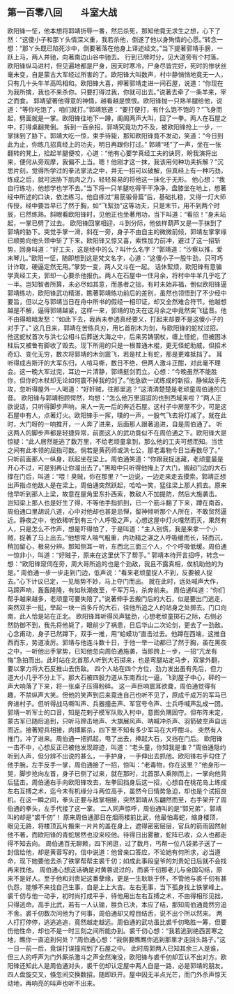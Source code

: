 ## 第一百零八回　　斗室大战

欧阳锋一怔，他本想将郭靖折辱一番，然后杀死，那知他竟无求生之想，心下了然：“这傻小子和那ㄚ头情深义重，我若杀他，倒遂了他以身殉情的心愿。”转念一想：“那ㄚ头既已陷死沙中，倒要著落在他身上译述经文。”当下提著郭靖手膀，一跃上马，两人并驰，向著南边山谷中驰去。
行到已牌时分，见大道旁有个村落。欧阳锋纵马进村，但见遍地都是尸身，因天时寒冷，尸身尽皆完好，死时的惨状丝毫未变，自是蒙古大军经过所害的了。欧阳锋大叫数声，村中静悄悄地竟无一人，只有几十头牛羊高鸣相和。欧阳锋大喜，押著郭靖走进一间石屋，说道：“你现在为我所擒，我也不来杀你。只要打得过我，你就可出去。”说著去牵了一条羊来，宰之而食。
郭靖望著他得意的神情，越看越是愤恨。欧阳锋抛一只熟羊腿给他，说道：“等你吃饱了，咱们就打。”郭靖怒道：“要打便打，有什么饱不饱的？”飞身而起，劈面就是一掌。欧阳锋往地下一蹲，阁阁两声大叫，回了一拳。两人在石屋之中，打得桌翻凳倒。
拆到一百余招，郭靖究竟功力不及，被欧阳锋抢上一步，一掌抹到了胁下。郭靖大吃一惊，束手待毙，那知欧阳锋竟不发动，笑道：“今日到此为止，你练几招真经上的功夫，明日再跟你打过。”
郭靖“呸”了一声，坐在一张翻转的凳上，拾起羊腿便咬，心道：“他有心要学真经工夫的诀窍，盼我演将出来，便何从旁观摩，我偏不上当。嗯！他刚才这一抹，我该用何种功夫拆解？”沉思片刻，觉得所学过的拳法掌法之中，并无一招可以破解，但真经上有一种巧劲，练成之后，就可运胁下肌肉之力，轻轻易易的将他这一抹化于无形。
他心想：“我自行练功，他想学也学不去。”当下将一只羊腿吃得干干净净，盘膝坐在地上，想著经中所述的口诀，依法练习。他自练过“易筋锻骨篇”后，基础扎稳，又得一灯大师传授，经中要旨早已了然于胸，如“飞絮劲”这等功夫，只是末节，用不到两个时辰，已然练熟。斜眼看欧阳锋时，见他正也坐著用功，当下叫道：“看招！”身未站起，一掌已劈了过去。
欧阳锋回掌相迎，斗到分际，他依样葫芦又是一手抹到了郭靖的胁下。突觉手掌一滑，斜在一旁，身子不由自主的微微前倾，郭靖左掌掌缘已顺势向他头颈中斩了下来。欧阳锋又惊又喜，索性加力前冲，避过了这一招斩势，回身叫道：“好工夫，这是经中的么？叫什么名字？”郭靖道：“沙察以推，爱末琴儿。”欧阳一怔，随即想到这是梵文名字，心道：“这傻小子一股牛劲，只可巧计诈取，硬逼定然无用。”掌势一变，两人又斗在一起。
话休絮烦，欧阳锋有意骗学真经工夫，郭却一心要杀他报仇。两人在石屋中一住月余，将村中牛羊几乎吃了一半。岂知智者所算，未必尽如其意，而愚者之拙，有时未始非福，倒似欧阳锋逼郭靖练功，欧阳锋武功精湛，瞧著郭靖练功前后的差别，虽然也领悟到了不少经中要旨，但以之与郭靖当日在舟中所书的假经一相印证，却又全然难合符节。他越想越是不解，逼得郭靖越紧，这样一来，郭靖的功夫在这月余之中竟然突飞猛晋。他不由得暗暗发愁：“如此下去，我尚未参透真经要义，打起来却要不是这傻小子的对手了。”
这几日来，郭靖在苦练兵刃，用匕首削木为剑，与欧阳锋的蛇杖过招。他这蛇杖首次与洪七公相斗后葬送大海之中，后来另铸钢杖，缠上怪蛇，但被困冰柱后又被鲁有脚收了毁去。现下所用的只是一根普通木棍，更无怪蛇助威，但招术奇幻、变化无穷，数次将郭靖的木剑震飞，若是杖上有蛇，那是更难抵挡了。
耳听得成吉斯汗的大军东归，人喧马嘶，数日不绝，但两人激斗正酣，对此毫不理会。这一晚大军过完，耳边一片清静，郭靖挺剑而立。心想：“今晚虽然不能胜你，但你的木杖却无论如何震不掉我的剑了。”他急欲一试练成的新招，静候敌手先攻，忽听得屋外一人喝道：“好奸贼，往那里逃？”这清清楚楚是老顽童周伯通的口音。
欧阳锋与郭靖相顾愕然，均想：“怎么他万里迢迢的也到西域来啦？”两人正欲说话，只听得脚步声响，来人一先一后的奔近石屋。这村子中房屋不少，可是这石屋中有人，点著灯火。欧阳锋手一挥，噗的一声，一股气飞去将灯减了。就在此时，大门呀的一响推开，一人奔了进来，后面那人跟著追进，自是周伯通了。
听这两人的脚步声都是轻捷异常，前面这人的武功竟似不在周伯通之下。欧阳锋大是惊疑：“此人居然能逃了数万里，不给老顽童拿到，那么他的工夫可想而知。当世之间有此本领的屈指可数。倘若是黄药师或洪七公，那老毒物今日当寿数尽了。”
只听前面那人一纵身，跃起坐在梁上。周伯通笑道：“你跟我捉迷藏，老顽童最是开心不过，可是别再让你溜出去了。”黑暗中只听得他掩上了大门，搬起门边的大石撑在门后，叫道：“喂！臭贼，你在那里？”一边说，一边走来走去摸索。郭靖正想出声指点他敌人是在梁上，周伯通突然跃起，哈哈一笑，猛往梁上那人抓去。原来他早听到那人上梁，故意在屋角里东扑西索，教敌人不加提防，然后大施袭击。
岂知梁上那人也是好生了得，不等他手指抓到，已一个筋斗翻了下来，蹲在南首。周伯通口里胡说八道，心中对他却也甚是忌惮，留神倾听那个人所在，不敢贸然逼近。静夜之中，他依稀听到有三个人呼吸之声，心想这屋中灯火嘎然而灭，果然有人，只是怎么不作声，想是吓得怕了，于是叫道：“主人别慌，我是来拿一个小贼，捉著了马上出去。”他想常人喘气粗重，内功精之湛之人呼吸缓而长，轻而沉，稍加留心，极易分辨。那知侧耳一听，东西北三面三个人，个个呼吸低缓。周伯通一惊非小，叫道：“好贼子，原来在这里伏下了帮手。”
郭靖本待开言招呼，转念一想：“欧阳锋窥伺在旁，周大哥所追的也是个劲敌，我且不露真相，俟机助他的为是。”
周伯通一步一步走到门边，低声说：“看来老顽童捉人不到，反要被人捉去。”心下计议已定，一见局势不妙，马上夺门而出。
就在此时，远处喊声大作，马蹄声响，轰轰隆隆，有如秋潮夜至，千军万马，杀奔前来。
周伯通叫道：“你们帮手越来越多，老顽童可要失陪了。”说著伸手去搬门后的大石，似是要出门逃走，突然双手一挺，举起一块一百多斤的大石，往他所追之人的站身之处掷去。门口向南，此人恰是站在正北。
欧阳锋耳听得风声猛劲，心想老顽童掷石之际，右侧必然防御不到，我先将他毙了，眼前少了祸患，日后华山二次论剑，更去了一劲敌。心念甫动，身子已然蹲下，双手一推，用“蛤蟆功”直击过去。他蹲在西端，这推自西而东，势道凌厉。郭靖与他连斗数十日，于他一举一动都已了然于胸，虽在黑夜之中，一听他出手掌势，已知他忽向周伯通施袭，当即跨上一步，一招“亢龙有悔”急拍而出。此时站在北首那人听到大石掷来，也是弯腿站定马步，双掌外翻，要以掌力将大石反推山去伤敌。
四个人站在四个方位，劲力发出虽有先后，但力道大小几乎不分上下。那大石被四股力道从东南西北一逼，飞到屋子中心，砰的一声大响落了下来，将一张桌子压得粉碎。
这一声巨响震耳欲聋，周伯通觉得有趣，不禁纵声大笑。但他的笑声到后来竟连自己也听不见了，原成千成万的军马已奔进村子。但听得战马嘶叫声、兵器撞击声、军官号令声、士兵呼喊声乱成一团。郭靖一听军士的口音，知是花剌子模军队败入村中，意图负隅固守。但布阵未定，蒙古军已随后追到，只听马蹄击地声、大旗展风声、呐喊冲杀声、羽箭破空声自远而近。接著短兵相接，肉搏厮杀，四下里不知有多少军马在大呼酣斗。
突然有人推门，冲了进来。周伯通一把抓起，甩了出去，捧起大石，又挡在门后。
欧阳锋一击不中，心想反正已被他发现踪迹，叫道：“老头童，你知我是谁？”周伯通隐约听到人声，但分辨不出说的甚么，一手护身，一手伸出去抓他。欧阳锋右手勾住了他手腕，左手反手一掌，周伯通接了一招，惊叫：“老毒物，你在这里？”他身形一晃，脚步抢向左首，身子已侧了过来，就在那时，北首那人乘隙而上，一掌向他背后猛击。周伯通右手向欧阳锋攻去，左拳回挡身后这一招，心想自在桃花岛上练成左右互搏之术，迄今未有机缘分斗两位高手，虽然今日情势急迫，却也是个试招良机，在这一瞬之间，拳头正要与敌掌相接，突然郭靖从东翩然而至，右手架开了周伯通的拳头，左手代接了这一掌。
二人同声惊呼，周伯通叫的是“郭兄弟”，郭靖叫的却是“裘千仞”！
原来周伯通那日在烟雨楼前比武，他最怕毒蛇，缩身楼顶，眼见无路，将楼顶瓦片搬来一片片的盖在身上，遮得密密层层，官兵的箭雨固然射他不著，而欧阳锋的青蛇居然也没来咬他。待得日出雾散，蛇阵已收，众人也都走得不知去向。
周伯通百无聊赖，四下闲逛，过了数月，丐帮一位八袋弟子送了一封信给他，却是黄蓉写的，信中说道：他曾亲口答应，不论她有何所求，必当遵命，现下她要他去杀了铁掌帮帮主裘千仞；如成此事段皇爷的刘贵妃日后就不会找再来找他。
周伯通心想这话确是对黄蓉说过的，而裘千仞那老儿与金国勾结，原来不是好人。至于他和刘贵妃这番孽缘，更是一生耿耿于怀，不管他与裘千仞有甚仇怨，能够不来找自己生事，自是上上大吉。左右无事，当下孤身找上铁掌峰上。
裘千仞与他一动手，初时尚打成平手，待他用出左右互搏之术，不由得相形见拙，只得逃命。高手比武，若有一人认输，胜负已决，本应了结，那知周伯通竟然穷追不舍。裘千仞数次问他为了何事，周伯通却又瞠目结舌，说不出个所以然来。
两人打打停停，逃逃追追，竟然越走越远。周伯通的武功虽比裘千仞略胜一筹，但要伤他性命，却也不是一时三刻之间所能办到。裘千仞心想：“我若逃到绝西苦寒之地，瞧你一直追到何处？”周伯通心想：“我倒要瞧瞧你逃到那里才走回头路子。”这一日一前一后，竟误打误撞闯到了石屋之中。
此时周郭两人已知其余三人是谁，但三人的呼声为门外厮杀激斗之声全然淹没，欧阳锋与裘千仞却互认不出对方。欧阳锋还知此人是周伯通对头，裘千仞却认定屋中两人自是一路，必是郭靖的朋友。
四人盘旋交叉，倏忽间交换数招，随即跃开。屋中因无半点光芒，而门外杀声惊天动地，再响亮的叫声也听不出来。